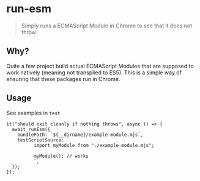 # run-esm
> Simply runs a ECMAScript Module in Chrome to see that it does not throw

## Why?
Quite a few project build actual ECMAScript Modules that are supposed
to work natively (meaning not transpiled to ES5). This is a simple
way of ensuring that these packages run in Chrome.


## Usage
See examples in `test`


```
it("should exit cleanly if nothing throws", async () => {
  await runEsm({
    bundlePath: `${__dirname}/example-module.mjs`,
    testScriptSource: `
          import myModule from "./example-module.mjs";

          myModule(); // works
          `,
  });
});
```
